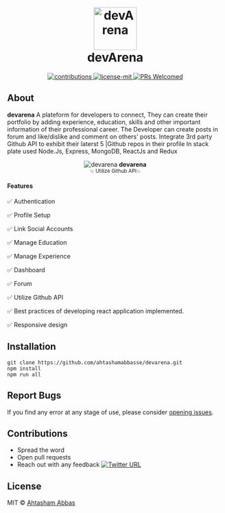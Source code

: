 <h1 align="center">
  	<img height="100" src="https://user-images.githubusercontent.com/25702074/64918348-79dc2100-d7b6-11e9-8a3e-d00f1d36f6f3.png" alt="devArena" /> <br> devArena
</h1>

<p align="center">
  <a href="https://github.com/ahtashamabbasse/devarena">
    <img src="https://img.shields.io/badge/contributions-welcome-brightgreen.svg" alt="contributions" />
  </a>
  <a href="https://github.com/ahtashamabbasse/devarena/license.md">
    <img src="https://img.shields.io/badge/License-MIT-yellow.svg" alt="license-mit" />
  </a>
    <a href="http://makeapullrequest.com">
    <img src="https://img.shields.io/badge/PRs-welcome-brightgreen.svg?style=flat-square" alt="PRs Welcomed">
    </a>

</p>

## About


<p align="">
  <b>devarena</b> A plateform for developers to connect, They can create their portfolio by adding experience, education, skills and other important information of their professional career.
                  The Developer can create posts in forum and like/dislike and comment on others' posts.
                  Integrate 3rd party Github API to exhibit their laterst 5 |Github repos in their profile
                  In stack plate used Node.Js, Express, MongoDB, ReactJs and Redux
</p>

<p align="center">
  <img alt="devarena" src="https://user-images.githubusercontent.com/25702074/64920128-0bef2400-d7cd-11e9-8018-190506fa6c86.gif">
  <b>devarena</b><br>
  <sub>💥 Utilize Github API💥</sub>
</p>

#### Features
  :white_check_mark:  Authentication
  
  :white_check_mark: Profile Setup
  
  :white_check_mark: Link Social Accounts
  
  :white_check_mark: Manage Education
  
  :white_check_mark: Manage Experience
  
  :white_check_mark: Dashboard
  
  :white_check_mark: Forum
  
  :white_check_mark: Utilize Github API
  
  :white_check_mark: Best practices of developing react application implemented.
  
  :white_check_mark: Responsive design





## Installation
    git clone https://github.com/ahtashamabbasse/devarena.git
   	npm install
   	npm run all 	

## Report Bugs
If you find any error at any stage of use, please consider [opening issues](https://github.com/ahtashamabbasse/devarena/issues).


## Contributions

* Spread the word
* Open pull requests
* Reach out with any feedback [![Twitter URL](https://img.shields.io/twitter/url/https/twitter.com/ahtashamabbasse.svg?style=social&label=Follow%20%40ahtashamabbasse)](https://twitter.com/ahtashamabbasse)

## License
MIT © [Ahtasham Abbas](http://Ahtashamabbas.com)

